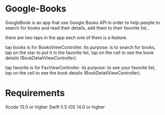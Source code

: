 # Google-Books
GoogleBook is an app that use Google Books API in order to help people to search for books and read their details, add them to their favorite list..  

there are two taps in the app each one of them is a feature.

tap books is for BooksViewController. Its purpose: is to search for books, tap on the star to put it in the favorite list, tap on the cell to see the book details (BookDetailViewController).

tap favorite is for FavViewController. its purpose: to see your favorite list, tap on the cell to see the book details (BookDetailViewController).

# Requirements
Xcode 13.0 or higher Swift 5.5 iOS 14.0 or higher
